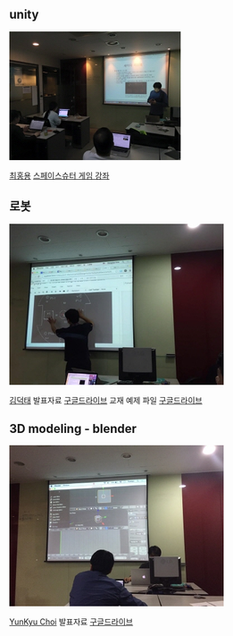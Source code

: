 
## unity
![](/doc/img/part4/d01_unity.jpg)

[최홍용](https://www.facebook.com/profile.php?id=100000171922391)
[스페이스슈터 게임 강좌](http://unity3d.com/kr/learn/tutorials/projects/space-shooter-tutorial)

## 로봇
![](/doc/img/part4/d01_robot.jpg)

[김덕태](https://www.facebook.com/deogtae)
발표자료 [구글드라이브](https://drive.google.com/drive/folders/0B6x9ijUxg_qOd2ZqM3pyUFRCYnM)
교재 예제 파일 [구글드라이브](https://drive.google.com/drive/folders/0B6x9ijUxg_qOZkF0RnBKQWxHRDA)

## 3D modeling - blender
![](/doc/img/part4/d01_blender.jpg)

[YunKyu Choi](https://www.facebook.com/yunkyu.choi.56)
발표자료 [구글드라이브](https://drive.google.com/folderview?id=0B1v_cYOy0xbMVHcxaFU0LUt4LU0&usp=sharing)

